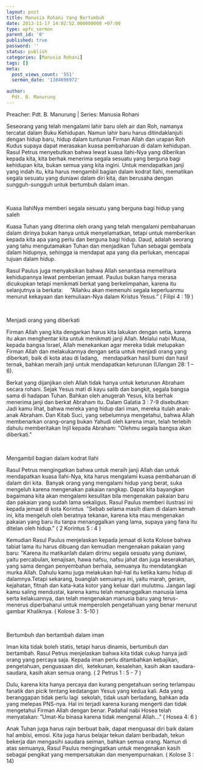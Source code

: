```yaml
---
layout: post
title: Manusia Rohani Yang Bertumbuh
date: 2013-11-17 14:02:52.000000000 +07:00
type: wpfc_sermon
parent_id: '0'
published: true
password: ''
status: publish
categories: [Manusia Rohani]
tags: []
meta:
  post_views_count: '551'
  sermon_date: '1384696972'
  
author:
  Pdt. B. Manurung
---
```

<p>Preacher: Pdt. B. Manurung | Series: Manusia Rohani</p>
<p>Seseorang yang telah mengalami lahir baru oleh air dan Roh, namanya tercatat dalam Buku Kehidupan. Namun lahir baru harus ditindaklanjuti dengan hidup baru, hidup dalam tuntunan Firman Allah dan urapan Roh Kudus supaya dapat merasakan kuasa pembaharuan di dalam kehidupan. Rasul Petrus menyebutkan bahwa lewat kuasa Ilahi-Nya yang diberikan kepada kita, kita berhak menerima segala sesuatu yang berguna bagi kehidupan kita, bukan semua yang kita ingini. Untuk mendapatkan janji yang indah itu, kita harus mengambil bagian dalam kodrat Ilahi, mematikan segala sesuatu yang duniawi dalam diri kita, dan berusaha dengan sungguh-sungguh untuk bertumbuh dalam iman.</p>
<p>&nbsp;</p>
<p>Kuasa IlahiNya memberi segala sesuatu yang berguna bagi hidup yang saleh</p>
<p>Kuasa Tuhan yang diterima oleh orang yang telah mengalami pembaharuan dalam dirinya bukan hanya untuk menyelamatkan, tetapi untuk memberikan kepada kita apa yang perlu dan berguna bagi hidup. Daud, adalah seorang yang tahu mengutamakan Tuhan dan menjadikan Tuhan sebagai gembala dalam hidupnya, sehingga ia mendapat apa yang dia perlukan, mencapai tujuan dalam hidup.</p>
<p>Rasul Paulus juga menyaksikan bahwa Allah senantiasa memelihara kehidupannya lewat pemberian jemaat. Paulus bukan hanya merasa dicukupkan tetapi menikmati berkat yang berkelimpahan, karena itu selanjutnya ia berkata:     ”Allahku akan memenuhi segala keperluanmu menurut kekayaan dan kemuliaan-Nya dalam Kristus Yesus.” ( Filipi 4 : 19 )</p>
<p>&nbsp;</p>
<p>Menjadi orang yang diberkati</p>
<p>Firman Allah yang kita dengarkan harus kita lakukan dengan setia, karena itu akan menghentar kita untuk menikmati janji Allah. Melalui nabi Musa, kepada bangsa Israel, Allah menekankan agar mereka tidak melupakan Firman Allah dan melakukannya dengan setia untuk menjadi orang yang diberkati, baik di kota atau di ladang,   mendapatkan hasil bumi dan hasil ternak, bahkan meraih janji untuk mendapatkan keturunan (Ulangan 28: 1 – 6).</p>
<p>Berkat yang dijanjikan oleh Allah tidak hanya untuk keturunan Abraham secara rohani. Sejak Yesus mati di kayu salib dan bangkit, segala bangsa sama di hadapan Tuhan. Bahkan oleh anugerah Yesus, kita berhak menerima janji dan berkat Abraham itu. Dalam Galatia 3 : 7-9 disebutkan: Jadi kamu lihat, bahwa mereka yang hidup dari iman, mereka itulah anak-anak Abraham. Dan Kitab Suci, yang sebelumnya mengetahui, bahwa Allah membenarkan orang-orang bukan Yahudi oleh karena iman, telah terlebih dahulu memberitakan Injil kepada Abraham: "Olehmu segala bangsa akan diberkati."</p>
<p>&nbsp;</p>
<p>Mengambil bagian dalam kodrat Ilahi</p>
<p>Rasul Petrus mengingatkan bahwa untuk meraih janji Allah dan untuk mendapatkan kuasa Ilahi-Nya, kita harus mengalami kuasa pembaharuan di dalam diri kita.  Banyak orang yang mengalami hidup yang berat, suka mengeluh karena mengenakan pakaian rangkap. Dapat kita bayangkan bagaimana kita akan mengalami kesulitan bila mengenakan pakaian baru dan pakaian yang sudah lama sekaligus. Rasul Paulus memberi ilustrasi ini kepada jemaat di kota Korintus  ”Sebab selama masih diam di dalam kemah ini, kita mengeluh oleh beratnya tekanan, karena kita mau mengenakan pakaian yang baru itu tanpa menanggalkan yang lama, supaya yang fana itu ditelan oleh hidup.” ( 2 Korintus 5 : 4 )</p>
<p>Kemudian Rasul Paulus menjelaskan kepada jemaat di kota Kolose bahwa tabiat lama itu harus dibuang dan kemudian mengenakan pakaian yang baru: ”Karena itu matikanlah dalam dirimu segala sesuatu yang duniawi, yaitu percabulan, kenajisan, hawa nafsu, nafsu jahat dan juga keserakahan, yang sama dengan penyembahan berhala, semuanya itu mendatangkan murka Allah. Dahulu kamu juga melakukan hal-hal itu ketika kamu hidup di dalamnya.Tetapi sekarang, buanglah semuanya ini, yaitu marah, geram, kejahatan, fitnah dan kata-kata kotor yang keluar dari mulutmu. Jangan lagi kamu saling mendustai, karena kamu telah menanggalkan manusia lama serta kelakuannya, dan telah mengenakan manusia baru yang terus-menerus diperbaharui untuk memperoleh pengetahuan yang benar menurut gambar Khaliknya. ( Kolose 3 : 5-10 )</p>
<p>&nbsp;</p>
<p>Bertumbuh dan bertambah dalam iman </p>
<p>Iman kita tidak boleh statis, tetapi harus dinamis, bertumbuh dan bertambah. Rasul Petrus menjelaskan bahwa kita tidak cukup hanya jadi orang yang percaya saja. Kepada iman perlu ditambahkan kebajikan,   pengetahuan, penguasaan diri,  ketekunan, kesalehan, kasih akan saudara-saudara, kasih akan semua orang. ( 2 Petrus 1 : 5 - 7 )</p>
<p>Dulu, karena kita hanya percaya dan kurang pengetahuan sering terlampau fanatik dan picik tentang kedatangan Yesus yang kedua kali. Ada yang beranggapan tidak perlu lagi  sekolah, tidak usah berladang, bahkan ada yang melepas PNS-nya. Hal ini terjadi karena kurang mengerti dan tidak mengetahui Firman Allah dengan benar. Padahal nabi Hosea telah menyatakan: ”Umat-Ku binasa karena tidak mengenal Allah...” ( Hosea 4: 6 )</p>
<p>Anak Tuhan juga harus rajin berbuat baik, dapat menguasai diri baik dalam hal ambisi, emosi. Kita juga harus belajar tekun dalam beribadah, tekun bekerja dan mengasihi saudara seiman, bahkan semua orang. Namun di atas semuanya, Rasul Paulus mengingatkan untuk mengenakan kasih sebagai pengikat yang mempersatukan dan menyempurnakan. ( Kolose 3 : 14)</p>
